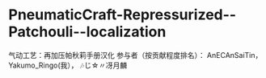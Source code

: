 # PneumaticCraft-Repressurized--Patchouli--localization
气动工艺：再加压帕秋莉手册汉化
参与者（按贡献程度排名）：
AnECAnSaiTin，
Yakumo_Ringo(我），
🎶じ☆〃冴月麟
